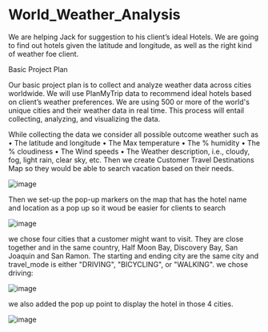 # World_Weather_Analysis

We are helping Jack for suggestion to his client’s ideal Hotels. We are going to find out hotels given the latitude and longitude, as well as the right kind of weather foe client.

Basic Project Plan

Our basic project plan is to collect and analyze weather data across cities worldwide. We will use PlanMyTrip data to recommend ideal hotels based on client’s weather preferences. 
We are using 500 or more of the world's unique cities and their weather data in real time. This process will entail collecting, analyzing, and visualizing the data.

While collecting the data we consider all possible outcome weather such as 
•	The latitude and longitude
•	The Max temperature
•	The % humidity
•	The % cloudiness
•	The Wind speeds
•	The Weather description, i.e., cloudy, fog, light rain, clear sky, etc.
Then we create Customer Travel Destinations Map so they would be able to search vacation based on their needs. 

![image](https://user-images.githubusercontent.com/49285767/194850645-1bdd3081-af56-4682-8e3c-d6caaaff0299.png)

Then we set-up the pop-up markers on the map that has the hotel name and location as a pop up so it woud be easier for clients to search 

![image](https://user-images.githubusercontent.com/49285767/194851185-e203fff3-2a5f-4cf2-9d88-fcd2a5d8b7dd.png)

we chose four cities that a customer might want to visit. They are close together and in the same country, Half Moon Bay, Discovery Bay, San Joaquin and San Ramon. The starting and ending city are the same city and travel_mode is either "DRIVING", "BICYCLING", or "WALKING". we chose driving:

![image](https://user-images.githubusercontent.com/49285767/194851996-13f4ab3d-f278-473a-aa01-7c0f1f594628.png)

we also added the pop up point to display the hotel in those 4 cities.

![image](https://user-images.githubusercontent.com/49285767/194852175-1c9b8770-7675-47dd-8562-a3c96e48df2f.png)


